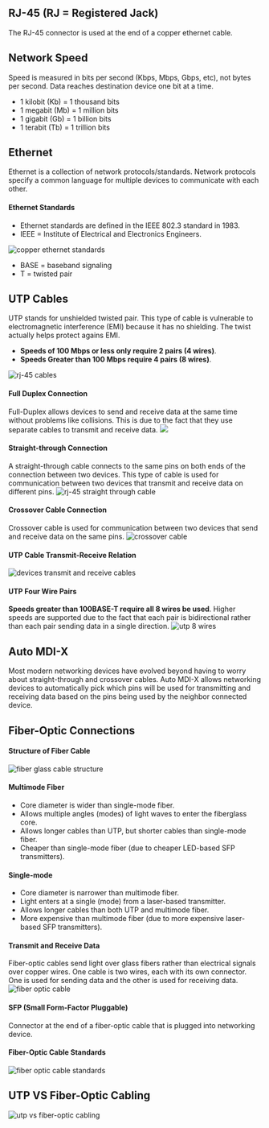 ## RJ-45 (RJ = Registered Jack)
The RJ-45 connector is used at the end of a copper ethernet cable.
## Network Speed
Speed is measured in bits per second (Kbps, Mbps, Gbps, etc), not bytes per second. Data reaches destination device one bit at a time.
* 1 kilobit (Kb) = 1 thousand bits
* 1 megabit (Mb) = 1 million bits
* 1 gigabit (Gb) = 1 billion bits
* 1 terabit (Tb) = 1 trillion bits
## Ethernet
Ethernet is a collection of network protocols/standards. Network protocols specify a common language for multiple devices to communicate with each other.
#### Ethernet Standards
* Ethernet standards are defined in the IEEE 802.3 standard in 1983.
* IEEE = Institute of Electrical and Electronics Engineers.

![copper ethernet standards](./img/copper-ethernet-standards.png)
* BASE = baseband signaling
* T = twisted pair

## UTP Cables
UTP stands for unshielded twisted pair. This type of cable is vulnerable to electromagnetic interference (EMI) because it has no shielding.  The twist actually helps protect agains EMI.
* **Speeds of 100 Mbps or less only require 2 pairs (4 wires)**.
* **Speeds Greater than 100 Mbps require 4 pairs (8 wires)**.

![rj-45 cables](./img/rj-45-wires.png)

#### Full Duplex Connection
Full-Duplex allows devices to send and receive data at the same time without problems like collisions. This is due to the fact that they use separate cables to transmit and receive data.
![](./img/rj-45-two-pairs.png)

#### Straight-through Connection
A straight-through cable connects to the same pins on both ends of the connection between two devices. This type of cable is used for communication between two devices that transmit and receive data on different pins.
![rj-45 straight through cable](./img/rj-45-straight-through-cable.png)

#### Crossover Cable Connection 
Crossover cable is used for communication between two devices that send and receive data on the same pins.
![crossover cable](./img/rj-45-crossover-cable.png)

#### UTP Cable Transmit-Receive Relation
![devices transmit and receive cables](./img/rj-45-transmit-receive.png)

#### UTP Four Wire Pairs
**Speeds greater than 100BASE-T require all 8 wires be used**. Higher speeds are supported due to the fact that each pair is bidirectional rather than each pair sending data in a single direction.
![utp 8 wires](./img/rj-45-four-pairs.png)

## Auto MDI-X
Most modern networking devices have evolved beyond having to worry about straight-through and crossover cables. Auto MDI-X allows networking devices to automatically pick which pins will be used for transmitting and receiving data based on the pins being used by the neighbor connected device.

## Fiber-Optic Connections
#### Structure of Fiber Cable
![fiber glass cable structure](./img/fiber-optic-cable-structure.png)
#### Multimode Fiber
* Core diameter is wider than single-mode fiber.
* Allows multiple angles (modes) of light waves to enter the fiberglass core.
* Allows longer cables than UTP, but shorter cables than single-mode fiber.
* Cheaper than single-mode fiber (due to cheaper LED-based SFP transmitters).
#### Single-mode
* Core diameter is narrower than multimode fiber.
* Light enters at a single (mode) from a laser-based transmitter.
* Allows longer cables than both UTP and multimode fiber.
* More expensive than multimode fiber (due to more expensive laser-based SFP transmitters).

#### Transmit and Receive Data
Fiber-optic cables send light over glass fibers rather than electrical signals over copper wires. One cable is two wires, each with its own connector. One is used for sending data and the other is used for receiving data.
![fiber optic cable](./img/fiber-optic-cable.png)

#### SFP (Small Form-Factor Pluggable)
Connector at the end of a fiber-optic cable that is plugged into networking device.

#### Fiber-Optic Cable Standards
![fiber optic cable standards](./img/fiber-optic-cable-standards.png)

## UTP VS Fiber-Optic Cabling
![utp vs fiber-optic cabling](./img/utp-fiber-comarison.png)